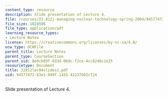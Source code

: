 ```yaml
---
content_type: resource
description: Slide presentation of Lecture 4.
file: /courses/22-812j-managing-nuclear-technology-spring-2004/94577472b3e1949f145542237602cf24_22812lec04slides2.pdf
file_size: 1024596
file_type: application/pdf
learning_resource_types:
- Lecture Notes
license: https://creativecommons.org/licenses/by-nc-sa/4.0/
ocw_type: OCWFile
parent_title: Lecture Notes
parent_type: CourseSection
parent_uid: 8e9cb89f-6d3d-0b9c-f2ce-4cc8246c1e35
resourcetype: Document
title: 22812lec04slides2.pdf
uid: 94577472-b3e1-949f-1455-42237602cf24
---
```

Slide presentation of Lecture 4.
